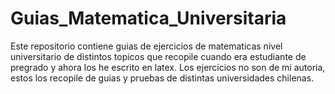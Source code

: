 # Guias_Matematica_Universitaria
Este repositorio contiene guias de ejercicios de matematicas nivel universitario de distintos topicos que recopile cuando era estudiante de pregrado y ahora los he escrito en latex. Los ejercicios no son de mi autoria, estos los recopile  de guias y pruebas de distintas universidades chilenas.
